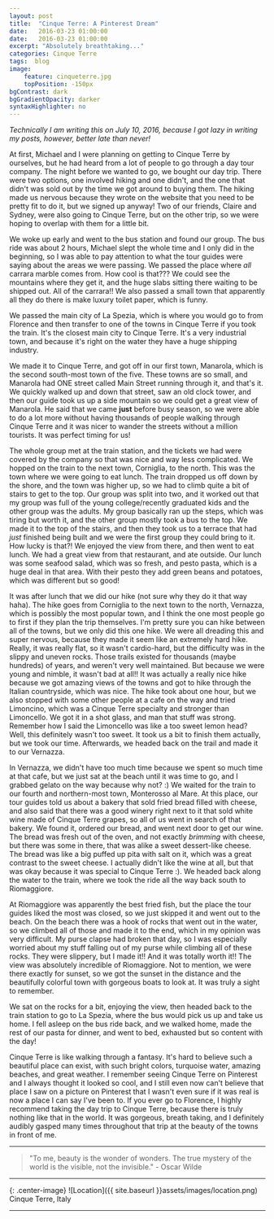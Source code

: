 ```yaml
---
layout: post
title:  "Cinque Terre: A Pinterest Dream"
date:   2016-03-23 01:00:00
date:   2016-03-23 01:00:00
excerpt: "Absolutely breathtaking..."
categories: Cinque Terre
tags:  blog
image:
    feature: cinqueterre.jpg
    topPosition: -150px
bgContrast: dark
bgGradientOpacity: darker
syntaxHighlighter: no
---
```


*Technically I am writing this on July 10, 2016, because I got lazy in writing my posts, however, better late than never!*

At first, Michael and I were planning on getting to Cinque Terre by ourselves, but he had heard from a lot of people to go through a day tour company. The night before we wanted to go, we bought our day trip. There were two options, one involved hiking and one didn't, and the one that didn't was sold out by the time we got around to buying them. The hiking made us nervous because they wrote on the website that you need to be pretty fit to do it, but we signed up anyway! Two of our friends, Claire and Sydney, were also going to Cinque Terre, but on the other trip, so we were hoping to overlap with them for a little bit.

We woke up early and went to the bus station and found our group. The bus ride was about 2 hours, Michael slept the whole time and I only did in the beginning, so I was able to pay attention to what the tour guides were saying about the areas we were passing. We passed the place where *all* carrara marble comes from. How cool is that??? We could see the mountains where they get it, and the huge slabs sitting there waiting to be shipped out. All of the carrara!! We also passed a small town that apparently all they do there is make luxury toilet paper, which is funny.

We passed the main city of La Spezia, which is where you would go to from Florence and then transfer to one of the towns in Cinque Terre if you took the train. It's the closest main city to Cinque Terre. It's a very industrial town, and because it's right on the water they have a huge shipping industry.

We made it to Cinque Terre, and got off in our first town, Manarola, which is the second south-most town of the five. These towns are so small, and Manarola had ONE street called Main Street running through it, and that's it. We quickly walked up and down that street, saw an old clock tower, and then our guide took us up a side mountain so we could get a great view of Manarola. He said that we came **just** before busy season, so we were able to do a lot more without having thousands of people walking through Cinque Terre and it was nicer to wander the streets without a million tourists. It was perfect timing for us!

The whole group met at the train station, and the tickets we had were covered by the company so that was nice and way less complicated. We hopped on the train to the next town, Corniglia, to the north. This was the town where we were going to eat lunch. The train dropped us off down by the shore, and the town was higher up, so we had to climb quite a bit of stairs to get to the top. Our group was split into two, and it worked out that my group was full of the young college/recently graduated kids and the other group was the adults. My group basically ran up the steps, which was tiring but worth it, and the other group mostly took a bus to the top. We made it to the top of the stairs, and then they took us to a terrace that had *just* finished being built and we were the first group they could bring to it. How lucky is that?! We enjoyed the view from there, and then went to eat lunch. We had a great view from that restaurant, and ate outside. Our lunch was some seafood salad, which was so fresh, and pesto pasta, which is a huge deal in that area. With their pesto they add green beans and potatoes, which was different but so good!

It was after lunch that we did our hike (not sure why they do it that way haha). The hike goes from Corniglia to the next town to the north, Vernazza, which is possibly the most popular town, and I think the one most people go to first if they plan the trip themselves. I'm pretty sure you can hike between all of the towns, but we only did this one hike. We were all dreading this and super nervous, because they made it seem like an extremely hard hike. Really, it was really flat, so it wasn't cardio-hard, but the difficulty was in the slippy and uneven rocks. Those trails existed for thousands (maybe hundreds) of years, and weren't very well maintained. But because we were young and nimble, it wasn't bad at all!! It was actually a really nice hike because we got amazing views of the towns and got to hike through the Italian countryside, which was nice. The hike took about one hour, but we also stopped with some other people at a cafe on the way and tried Limoncino, which was a Cinque Terre specialty and stronger than Limoncello. We got it in a shot glass, and man that stuff was strong. Remember how I said the Limoncello was like a too sweet lemon head? Well, this definitely wasn't too sweet. It took us a bit to finish them actually, but we took our time. Afterwards, we headed back on the trail and made it to our Vernazza.

In Vernazza, we didn't have too much time because we spent so much time at that cafe, but we just sat at the beach until it was time to go, and I grabbed gelato on the way because why not? :) We waited for the train to our fourth and northern-most town, Monterosso al Mare. At this place, our tour guides told us about a bakery that sold fried bread filled with cheese, and also said that there was a good winery right next to it that sold white wine made of Cinque Terre grapes, so all of us went in search of that bakery. We found it, ordered our bread, and went next door to get our wine. The bread was fresh out of the oven, and not exactly *brimming* with cheese, but there was some in there, that was alike a sweet dessert-like cheese. The bread was like a big puffed up pita with salt on it, which was a great contrast to the sweet cheese. I actually didn't like the wine at all, but that was okay because it was special to Cinque Terre :). We headed back along the water to the train, where we took the ride all the way back south to Riomaggiore.

At Riomaggiore was apparently the best fried fish, but the place the tour guides liked the most was closed, so we just skipped it and went out to the beach. On the beach there was a hook of rocks that went out in the water, so we climbed all of those and made it to the end, which in my opinion was very difficult. My purse clapse had broken that day, so I was especially worried about my stuff falling out of my purse while climbing all of these rocks. They were slippery, but I made it!! And it was totally worth it!! The view was absolutely incredible of Riomaggiore. Not to mention, we were there exactly for sunset, so we got the sunset in the distance and the beautifully colorful town with gorgeous boats to look at. It was truly a sight to remember.

We sat on the rocks for a bit, enjoying the view, then headed back to the train station to go to La Spezia, where the bus would pick us up and take us home. I fell asleep on the bus ride back, and we walked home, made the rest of our pasta for dinner, and went to bed, exhausted but so content with the day!

Cinque Terre is like walking through a fantasy. It's hard to believe such a beautiful place can exist, with such bright colors, turquoise water, amazing beaches, and great weather. I remember seeing Cinque Terre on Pinterest and I always thought it looked so cool, and I still even now can't believe that place I saw on a picture on Pinterest that I wasn't even sure if it was real is now a place I can say I've been to. If you ever go to Florence, I highly recommend taking the day trip to Cinque Terre, because there is truly nothing like that in the world. It was gorgeous, breath taking, and I definitely audibly gasped many times throughout that trip at the beauty of the towns in front of me.

<hr>

<blockquote class="largeQuote">"To me, beauty is the wonder of wonders. The true mystery of the world is the visible, not the invisible." - Oscar Wilde</blockquote>

<hr>

{: .center-image}
![Location]({{ site.baseurl }}assets/images/location.png) Cinque Terre, Italy

<hr>